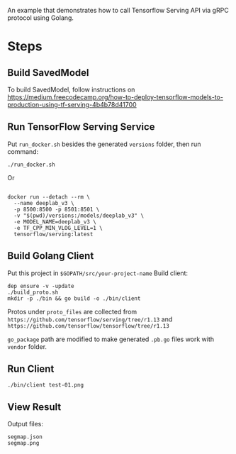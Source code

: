 
An example that demonstrates how to call Tensorflow Serving API via gRPC protocol using Golang.


# Steps

## Build SavedModel

To build SavedModel, follow instructions on https://medium.freecodecamp.org/how-to-deploy-tensorflow-models-to-production-using-tf-serving-4b4b78d41700

## Run TensorFlow Serving Service

Put `run_docker.sh` besides the generated `versions` folder, then run command:

```
./run_docker.sh
```

Or

```

docker run --detach --rm \
  --name deeplab_v3 \
  -p 8500:8500 -p 8501:8501 \
  -v "$(pwd)/versions:/models/deeplab_v3" \
  -e MODEL_NAME=deeplab_v3 \
  -e TF_CPP_MIN_VLOG_LEVEL=1 \
  tensorflow/serving:latest

```

## Build Golang Client

Put this project in `$GOPATH/src/your-project-name`
Build client:

```
dep ensure -v -update
./build_proto.sh
mkdir -p ./bin && go build -o ./bin/client
```

Protos under `proto_files` are collected from `https://github.com/tensorflow/serving/tree/r1.13` and `https://github.com/tensorflow/tensorflow/tree/r1.13`

`go_package` path are modified to make generated `.pb.go` files work with `vendor` folder.


## Run Client

```
./bin/client test-01.png
```

## View Result
Output files:

```
segmap.json
segmap.png
```
